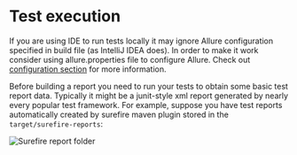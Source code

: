# Test execution

If you are using IDE to run tests locally it may ignore Allure
configuration specified in build file (as IntelliJ IDEA does). In order
to make it work consider using allure.properties file to configure
Allure. Check out [configuration section](/allure/java/cucumber-jvm) for more
information.

Before building a report you need to run your tests to obtain some basic
test report data. Typically it might be a junit-style xml report
generated by nearly every popular test framework. For example, suppose
you have test reports automatically created by surefire maven plugin
stored in the `target/surefire-reports`:

![Surefire report folder](../../images/get_started_surefire-report.png)
